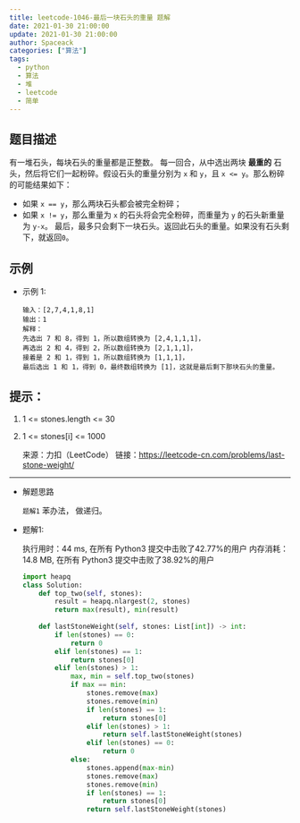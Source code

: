 ```yaml
---
title: leetcode-1046-最后一块石头的重量 题解
date: 2021-01-30 21:00:00
update: 2021-01-30 21:00:00
author: Spaceack
categories: ["算法"]
tags: 
  - python
  - 算法
  - 堆
  - leetcode
  - 简单
---
```


## 题目描述

有一堆石头，每块石头的重量都是正整数。
每一回合，从中选出两块 **最重的** 石头，然后将它们一起粉碎。假设石头的重量分别为 `x` 和 `y`，且 `x <= y`。那么粉碎的可能结果如下：
- 如果 `x == y`，那么两块石头都会被完全粉碎；
- 如果 `x != y`，那么重量为 `x` 的石头将会完全粉碎，而重量为 `y` 的石头新重量为 `y-x`。
最后，最多只会剩下一块石头。返回此石头的重量。如果没有石头剩下，就返回`0`。


## 示例
- 示例 1:
    ```
    输入：[2,7,4,1,8,1]
	输出：1
	解释：
	先选出 7 和 8，得到 1，所以数组转换为 [2,4,1,1,1]，
	再选出 2 和 4，得到 2，所以数组转换为 [2,1,1,1]，
	接着是 2 和 1，得到 1，所以数组转换为 [1,1,1]，
	最后选出 1 和 1，得到 0，最终数组转换为 [1]，这就是最后剩下那块石头的重量。
    ```
## 提示：
1. 1 <= stones.length <= 30
2. 1 <= stones[i] <= 1000

    来源：力扣（LeetCode）
    链接：https://leetcode-cn.com/problems/last-stone-weight/
    

---
- 解题思路

    `题解1` 苯办法， 做递归。

- 题解1:

    执行用时：44 ms, 在所有 Python3 提交中击败了42.77%的用户
    内存消耗：14.8 MB, 在所有 Python3 提交中击败了38.92%的用户

    ```python
	import heapq
	class Solution:
	    def top_two(self, stones):
	        result = heapq.nlargest(2, stones)
	        return max(result), min(result)
	    
	    def lastStoneWeight(self, stones: List[int]) -> int:
	        if len(stones) == 0:
	            return 0 
	        elif len(stones) == 1:
	            return stones[0]
	        elif len(stones) > 1:
	            max, min = self.top_two(stones)
	            if max == min:
	                stones.remove(max)
	                stones.remove(min)
	                if len(stones) == 1:
	                    return stones[0]
	                elif len(stones) > 1:
	                    return self.lastStoneWeight(stones)
	                elif len(stones) == 0:
	                    return 0
	            else:
	                stones.append(max-min)
	                stones.remove(max)
	                stones.remove(min)
	                if len(stones) == 1:
	                    return stones[0]
	                return self.lastStoneWeight(stones)
    ```